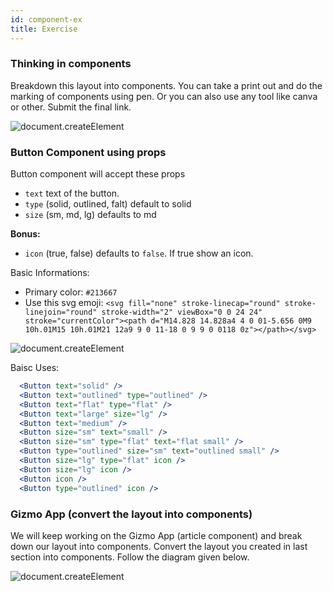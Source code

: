```yaml
---
id: component-ex
title: Exercise
---
```


### Thinking in components

Breakdown this layout into components. You can take a print out and do the marking of components using pen. Or you can also use any tool like canva or other. Submit the final link.

![document.createElement](/img/react/twitter-layout.jpg)

### Button Component using props

Button component will accept these props

- `text` text of the button.
- `type` (solid, outlined, falt) default to solid
- `size` (sm, md, lg) defaults to md

**Bonus:**

- `icon` (true, false) defaults to `false`. If true show an icon.

Basic Informations:

- Primary color: `#213667`
- Use this svg emoji: `<svg fill="none" stroke-linecap="round" stroke-linejoin="round" stroke-width="2" viewBox="0 0 24 24" stroke="currentColor"><path d="M14.828 14.828a4 4 0 01-5.656 0M9 10h.01M15 10h.01M21 12a9 9 0 11-18 0 9 9 0 0118 0z"></path></svg>`

![document.createElement](/img/react/button-props.png)

Baisc Uses:

```jsx
  <Button text="solid" />
  <Button text="outlined" type="outlined" />
  <Button text="flat" type="flat" />
  <Button text="large" size="lg" />
  <Button text="medium" />
  <Button size="sm" text="small" />
  <Button size="sm" type="flat" text="flat small" />
  <Button type="outlined" size="sm" text="outlined small" />
  <Button size="lg" type="flat" icon />
  <Button size="lg" icon />
  <Button icon />
  <Button type="outlined" icon />
```

### Gizmo App (convert the layout into components)

We will keep working on the Gizmo App (article component) and break down our layout into components. Convert the layout you created in last section into components. Follow the diagram given below.

![document.createElement](/img/react/component-break.png)
